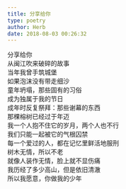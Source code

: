 ```yaml
---  
title: 分享给你  
type: poetry  
author: Herb  
date: 2018-08-03 00:26:32  
---  
```

分享给你  
从闽江吹来破碎的故事  
当年我曾手筑城堡  
如果泡沫没有带走细沙  
童年坍塌，那些固有的习俗  
成为独属于我的节日  
成年时反复祭拜：那些谢幕的东西  
那棵榕树已经过于年迈  
我一个人抱不住它的岁月，两个人也不行  
我们只能一起被它的气根囚禁  
每一个爱过的人，都在记忆里鲜活地服刑  
树木无情，所以不老  
就像人装作无情，脸上就不显伤痛  
我历经了多少高山，但是依旧清澈  
所以我愿意，你做我的少年  
